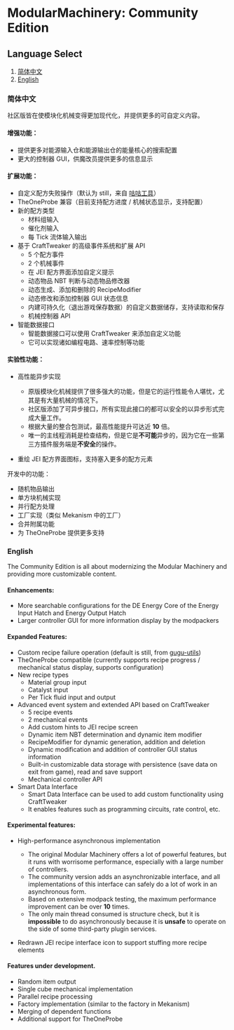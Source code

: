 # ModularMachinery: Community Edition

## Language Select

1. [简体中文](#简体中文)
2. [English](#English)

### 简体中文

社区版皆在使模块化机械变得更加现代化，并提供更多的可自定义内容。

#### 增强功能：
* 提供更多对能源输入仓和能源输出仓的能量核心的搜索配置
* 更大的控制器 GUI，供魔改员提供更多的信息显示

#### 扩展功能：
* 自定义配方失败操作（默认为 still，来自 [咕咕工具](https://github.com/ParaParty/gugu-utils)）
* TheOneProbe 兼容（目前支持配方进度 / 机械状态显示，支持配置）
* 新的配方类型
  * 材料组输入
  * 催化剂输入
  * 每 Tick 流体输入输出
* 基于 CraftTweaker 的高级事件系统和扩展 API
    * 5 个配方事件
    * 2 个机械事件
    * 在 JEI 配方界面添加自定义提示
    * 动态物品 NBT 判断与动态物品修改器
    * 动态生成、添加和删除的 RecipeModifier
    * 动态修改和添加控制器 GUI 状态信息
    * 内建可持久化（退出游戏保存数据）的自定义数据储存，支持读取和保存
    * 机械控制器 API
* 智能数据接口
  * 智能数据接口可以使用 CraftTweaker 来添加自定义功能
  * 它可以实现诸如编程电路、速率控制等功能

#### 实验性功能：
* 高性能异步实现
  * 原版模块化机械提供了很多强大的功能，但是它的运行性能令人堪忧，尤其是有大量机械的情况下。
  * 社区版添加了可异步接口，所有实现此接口的都可以安全的以异步形式完成大量工作。
  * 根据大量的整合包测试，最高性能提升可达近 **10** 倍。
  * 唯一的主线程消耗是检查结构，但是它是**不可能**异步的，因为它在一些第三方插件服务端是**不安全**的操作。

* 重绘 JEI 配方界面图标，支持塞入更多的配方元素

开发中的功能：
* 随机物品输出
* 单方块机械实现
* 并行配方处理
* 工厂实现（类似 Mekanism 中的工厂）
* 合并附属功能
* 为 TheOneProbe 提供更多支持

### English

The Community Edition is all about modernizing the Modular Machinery and providing more customizable content.

#### Enhancements:
* More searchable configurations for the DE Energy Core of the Energy Input Hatch and Energy Output Hatch
* Larger controller GUI for more information display by the modpackers

#### Expanded Features:
* Custom recipe failure operation (default is still, from [gugu-utils](https://github.com/ParaParty/gugu-utils))
* TheOneProbe compatible (currently supports recipe progress / mechanical status display, supports configuration)
* New recipe types
    * Material group input
    * Catalyst input
    * Per Tick fluid input and output
* Advanced event system and extended API based on CraftTweaker
    * 5 recipe events
    * 2 mechanical events
    * Add custom hints to JEI recipe screen
    * Dynamic item NBT determination and dynamic item modifier
    * RecipeModifier for dynamic generation, addition and deletion
    * Dynamic modification and addition of controller GUI status information
    * Built-in customizable data storage with persistence (save data on exit from game), read and save support
    * Mechanical controller API
* Smart Data Interface
    * Smart Data Interface can be used to add custom functionality using CraftTweaker
    * It enables features such as programming circuits, rate control, etc.

#### Experimental features:
* High-performance asynchronous implementation
    * The original Modular Machinery offers a lot of powerful features, but it runs with worrisome performance, especially with a large number of controllers.
    * The community version adds an asynchronizable interface, and all implementations of this interface can safely do a lot of work in an asynchronous form.
    * Based on extensive modpack testing, the maximum performance improvement can be over **10** times.
    * The only main thread consumed is structure check, but it is **impossible** to do asynchronously because it is **unsafe** to operate on the side of some third-party plugin services.

* Redrawn JEI recipe interface icon to support stuffing more recipe elements

#### Features under development.
* Random item output
* Single cube mechanical implementation
* Parallel recipe processing
* Factory implementation (similar to the factory in Mekanism)
* Merging of dependent functions
* Additional support for TheOneProbe
